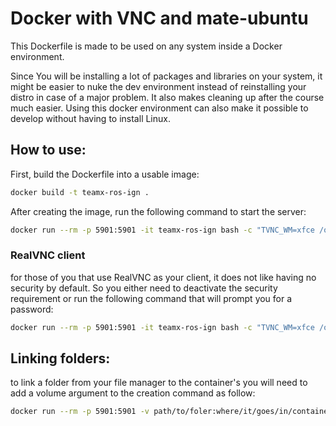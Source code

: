 # Docker with VNC and mate-ubuntu

This Dockerfile is made to be used on any system inside a Docker environment.

Since You will be installing a lot of packages and libraries on your system, it might be easier to nuke the dev environment instead of reinstalling your distro in case of a major problem. It also makes cleaning up after the course much easier. Using this docker environment can also make it possible to develop without having to install Linux.

## How to use:

First, build the Dockerfile into a usable image:
```bash
docker build -t teamx-ros-ign .
```

After creating the image, run the following command to start the server:
```bash
docker run --rm -p 5901:5901 -it teamx-ros-ign bash -c "TVNC_WM=xfce /opt/TurboVNC/bin/vncserver -securitytypes TLSNone,X509None,None; /bin/bash" 
```

### RealVNC client
for those of you that use RealVNC as your client, it does not like having no security by default. So you either need to deactivate the security requirement or run the following command that will prompt you for a password:
```bash
docker run --rm -p 5901:5901 -it teamx-ros-ign bash -c "TVNC_WM=xfce /opt/TurboVNC/bin/vncserver; /bin/bash" 
```

## Linking folders:
to link a folder from your file manager to the container's you will need to add a volume argument to the creation command as follow:

```bash
docker run --rm -p 5901:5901 -v path/to/foler:where/it/goes/in/container -it teamx-ros-ign bash -c "TVNC_WM=xfce /opt/TurboVNC/bin/vncserver -securitytypes TLSNone,X509None,None; /bin/bash" 
```
